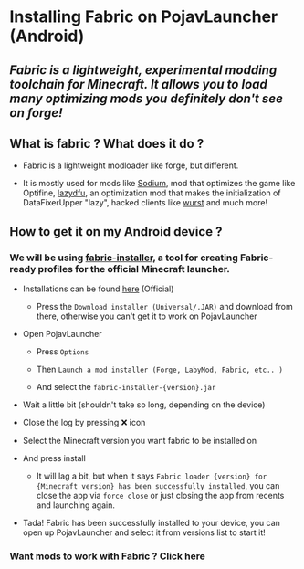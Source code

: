  
# Installing Fabric on PojavLauncher (Android)


## *Fabric is a lightweight, experimental modding toolchain for Minecraft. It allows you to load many optimizing mods you definitely don't see on forge!*


## What is fabric ? What does it do ?

* Fabric is a lightweight modloader like forge, but different.

* It is mostly used for mods like
[Sodium](https://www.curseforge.com/minecraft/mc-mods/sodium), mod that optimizes the game like Optifine, [lazydfu](https://www.curseforge.com/minecraft/mc-mods/lazydfu), an optimization mod that makes the initialization of DataFixerUpper "lazy", hacked clients like [wurst](https://www.wurstclient.net/) and much more!

## How to get it on my Android device ?

### We will be using [fabric-installer](https://github.com/FabricMC/fabric-installer), a tool for creating Fabric-ready profiles for the official Minecraft launcher.


* Installations can be found [here](https://fabricmc.net/use/) (Official) 

  * Press the `Download installer (Universal/.JAR)` and download from there, otherwise you can't get it to work on PojavLauncher

* Open PojavLauncher

  * Press `Options`

  * Then `Launch a mod installer (Forge, LabyMod, Fabric, etc.. )`

  * And select the `fabric-installer-{version}.jar` 

* Wait a little bit (shouldn't take so long, depending on the device)

* Close the log by pressing ❌ icon

* Select the Minecraft version you want fabric to be installed on

* And press install

  * It will lag a bit, but when it says `Fabric loader {version} for {Minecraft version} has been successfully installed`, you can close the app via `force close` or just closing the app from recents and launching again.

* Tada! Fabric has been successfully installed to your device, you can open up PojavLauncher and select it from versions list to start it!

### Want mods to work with Fabric ? Click here
